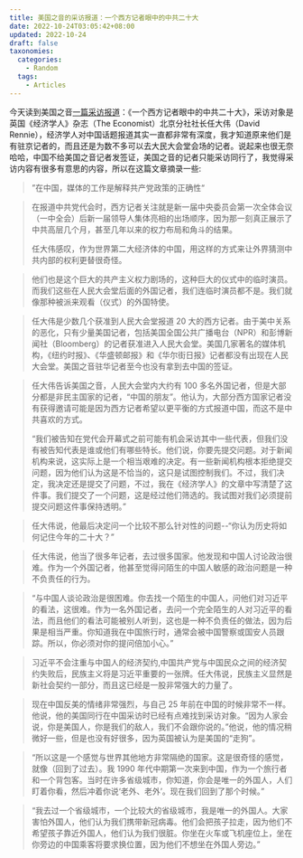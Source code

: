 ```yaml
---
title: 美国之音的采访报道：一个西方记者眼中的中共二十大
date: 2022-10-24T03:05:42+08:00
updated: 2022-10-24
draft: false
taxonomies:
  categories:
    - Random
  tags:
    - Articles
---
```


今天读到美国之音[一篇采访报道](https://www.voachinese.com/a/china-20th-party-congress--david-rennie-interview-20221023/6801890.html)：《一个西方记者眼中的中共二十大》，采访对象是英国《经济学人》杂志（The Economist）北京分社社长任大伟（David Rennie），经济学人对中国话题报道其实一直都非常有深度，我才知道原来他们是有驻京记者的，而且还是为数不多可以去大民大会堂会场的记者。说起来也很无奈哈哈，中国不给美国之音记者发签证，美国之音的记者只能采访同行了，我觉得采访内容有很多有意思的内容，所以在这篇文章摘录一些:

> ”在中国，媒体的工作是解释共产党政策的正确性“

<!-- more -->

> 在报道中共党代会时，西方记者关注就是新一届中央委员会第一次全体会议（一中全会）后新一届领导人集体亮相的出场顺序，因为那一刻真正展示了中共高层几个月，甚至几年以来的权力布局和角斗的结果。
>
> 任大伟感叹，作为世界第二大经济体的中国，用这样的方式来让外界猜测中共内部的权利更替很奇怪。

> 他们也是这个巨大的共产主义权力剧场的，这种巨大的仪式中的临时演员。而我们这些在人民大会堂后面的外国记者，我们连临时演员都不是。我们就像那种被派来观看（仪式）的外国特使。

> 任大伟是少数几个获准到人民大会堂报道 20 大的西方记者。由于美中关系的恶化，只有少量美国记者，包括美国全国公共广播电台（NPR）和彭博新闻社（Bloomberg）的记者获准进入人民大会堂。美国几家著名的媒体机构，《纽约时报》、《华盛顿邮报》和《华尔街日报》记者都没有出现在人民大会堂。美国之音驻华记者至今也没有拿到去中国的签证。

> 任大伟告诉美国之音，人民大会堂内大约有 100 多名外国记者，但是大部分都是非民主国家的记者，“中国的朋友”。他认为，大部分西方国家记者没有获得邀请可能是因为西方记者希望以更平衡的方式报道中国，而这不是中共喜欢的方式。
>
> “我们被告知在党代会开幕式之前可能有机会采访其中一些代表，但我们没有被告知代表是谁或他们有哪些特长。他们说，你要先提交问题。对于新闻机构来说，这实际上是一个相当艰难的决定。有一些新闻机构根本拒绝提交问题，因为他们认为这是不恰当的，这只是试图控制我们。不过，我们决定，我决定还是提交了问题，不过，我在《经济学人》的文章中写清楚了这件事。我们提交了一个问题，这是经过他们筛选的。我试图对我们必须提前提交问题这件事保持透明。”

> 任大伟说，他最后决定问一个比较不那么针对性的问题--“你认为历史将如何记住今年的二十大？”

> 任大伟说，他当了很多年记者，去过很多国家。他发现和中国人讨论政治很难。作为一个外国记者，他甚至觉得问陌生的中国人敏感的政治问题是一种不负责任的行为。

> “与中国人谈论政治是很困难。你去找一个陌生的中国人，问他们对习近平的看法，这很难。作为一名外国记者，去问一个完全陌生的人对习近平的看法，而且他们的看法可能被别人听到，这也是一种不负责任的做法，因为后果是相当严重。你知道我在中国旅行时，通常会被中国警察或国安人员跟踪。所以，你必须对你的提问倍加小心。”

> 习近平不会注重与中国人的经济契约,中国共产党与中国民众之间的经济契约失败后，民族主义将是习近平重要的一张牌。任大伟说，民族主义显然是新社会契约一部分，而且这已经是一股非常强大的力量了。

> 现在中国反美的情绪非常强烈，与自己 25 年前在中国的时候非常不一样。他说，他的美国同行在中国采访时已经有点难找到采访对象。“因为人家会说，你是美国人，你是我们的敌人，我们不会跟你说的。”他说，他的情况稍微好一些，但是也没有好很多，因为英国被认为是美国的“走狗”。

> “所以这是一个感觉与世界其他地方非常隔绝的国家。这是很奇怪的感觉，就像（回到了过去）。我 1990 年代中期第一次来到中国，作为一个旅行者和一个背包客。当时在许多省级城市，你知道，你会是唯一的外国人，人们盯着你看，然后冲着你说‘老外、老外’。现在我们回到了那个时候。”

> “我去过一个省级城市，一个比较大的省级城市，我是唯一的外国人。大家害怕外国人，他们认为我们携带新冠病毒。他们会把孩子拉走，因为他们不希望孩子靠近外国人，他们认为我们很脏。你坐在火车或飞机座位上，坐在你旁边的中国乘客将要求换位置，因为他们不想坐在外国人旁边。”
